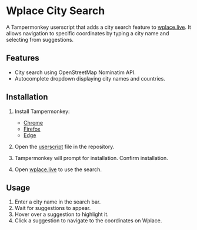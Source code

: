 # Wplace City Search

A Tampermonkey userscript that adds a city search feature to [wplace.live](https://wplace.live/). It allows navigation to specific coordinates by typing a city name and selecting from suggestions.

## Features

- City search using OpenStreetMap Nominatim API.
- Autocomplete dropdown displaying city names and countries.

## Installation

1. Install Tampermonkey:
   - [Chrome](https://chrome.google.com/webstore/detail/tampermonkey/dhdgffkkebhmkfjojejmpbldmpobfkfo)  
   - [Firefox](https://addons.mozilla.org/en-US/firefox/addon/tampermonkey/)  
   - [Edge](https://www.microsoft.com/store/productId/9NBLGGH5162S)  

2. Open the [userscript](Wplace%20City%20Search-0.3.0.user.js) file in the repository.  
3. Tampermonkey will prompt for installation. Confirm installation.  
4. Open [wplace.live](https://wplace.live/) to use the search.

## Usage

1. Enter a city name in the search bar.  
2. Wait for suggestions to appear.  
3. Hover over a suggestion to highlight it.  
4. Click a suggestion to navigate to the coordinates on Wplace.  
